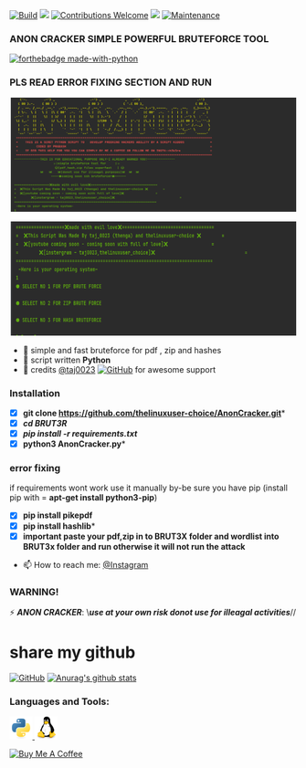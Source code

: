 [![Build](https://img.shields.io/badge/Supported_OS-Linux-orange.svg)]()
![](https://img.shields.io/badge/platform-Linux%20%7C%20KaliLinux%20%7C%20ParrotOs-blue)
[![Contributions Welcome](https://img.shields.io/badge/contributions-welcome-blue.svg?style=flat)]()
![](https://img.shields.io/badge/Python-3-blue)
[![Maintenance](https://img.shields.io/badge/Maintained%3F-yes-green.svg)](https://GitHub.com//thelinuxuser-choice/AnonCracker/)


### ANON CRACKER SIMPLE POWERFUL BRUTEFORCE TOOL
[![forthebadge made-with-python](http://ForTheBadge.com/images/badges/made-with-python.svg)](https://www.python.org/)

### PLS READ ERROR FIXING SECTION AND RUN


<p align='center'>
    <img src = 'r1.png' height="200" width = '500' >
</p>
<p align='center'>
    <img src = 'r2.png' height="200" width = '500' >
</p>

- 🔭 simple and fast bruteforce for pdf , zip and hashes
- 🌱 script written  **Python**
- 🤔 credits [@taj0023](https://github.com/taj0023) [![GitHub](https://img.shields.io/badge/-GitHub-181717?style=flat-square&logo=github&link=https://github.com/Z4nzu/)](https://github.com/taj0023/) for awesome support
### Installation
- [x] **git clone https://github.com/thelinuxuser-choice/AnonCracker.git***
- [x] ***cd BRUT3R*** 
- [x] ***pip  install -r requirements.txt***
- [x] **python3 AnonCracker.py***
### error fixing  
if requirements wont work use it manually by-be sure you have pip
(install pip with = **apt-get install python3-pip**)
- [x] **pip install pikepdf**
- [x] **pip install hashlib***
- [x] ****important paste your pdf,zip in to BRUT3X folder and wordlist into BRUT3x folder and run otherwise it will not run the attack****
- 📫 How to reach me:  [@Instagram](https://www.instagram.com/h3k3rs/)
### WARNING!
⚡ ***ANON CRACKER***:
\\***use at your own risk donot use for illeagal activities***//



# share my github
[![GitHub](https://img.shields.io/badge/-GitHub-181717?style=flat-square&logo=github&link=https://github.com/Z4nzu/)](https://github.com/thelinuxuser-choice/)
[![Anurag's github stats](https://github-readme-stats.vercel.app/api?username=Naereen&theme=blue-green)](https://github.com/thelinuxuser-choice/github-readme-stats)
### Languages and Tools:
<p align="left"> 
<a href="https://www.python.org" target="_blank"> <img src="https://raw.githubusercontent.com/devicons/devicon/master/icons/python/python-original.svg" alt="python" width="40" height="40"/> </a>
<a href="https://www.linux.org/" target="_blank"> <img src="https://raw.githubusercontent.com/devicons/devicon/master/icons/linux/linux-original.svg" alt="linux" width="40" height="40"/> </a> 

<a href="https://www.buymeacoffee.com/" target="_blank"><img src="https://cdn.buymeacoffee.com/buttons/arial-yellow.png" alt="Buy Me A Coffee" style="height: 50px !important;width: 50px !important;"></a>

    


</p>
